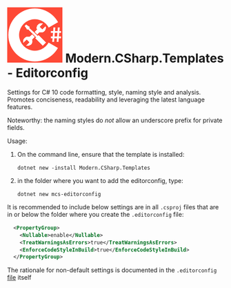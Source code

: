 # ![CSharp Toolkit Icon](src/CSharp-Toolkit-Icon.png) Modern.CSharp.Templates - Editorconfig

Settings for C# 10 code formatting, style, naming style and analysis.
Promotes conciseness, readability and leveraging the latest language features.

Noteworthy: the naming styles do *not* allow an underscore prefix for private fields.

Usage:
1) On the command line, ensure that the template is installed:
    ```
    dotnet new -install Modern.CSharp.Templates
    ```
2) in the folder where you want to add the editorconfig, type:
    ```
    dotnet new mcs-editorconfig
    ```

It is recommended to include below settings are in all `.csproj` files that are in or below the folder where you create the `.editorconfig` file:
```xml
  <PropertyGroup>
    <Nullable>enable</Nullable>
    <TreatWarningsAsErrors>true</TreatWarningsAsErrors>
    <EnforceCodeStyleInBuild>true</EnforceCodeStyleInBuild>
  </PropertyGroup>
```

The rationale for non-default settings is documented in the `.editorconfig` [file](src/Editorconfig/.editorconfig) itself